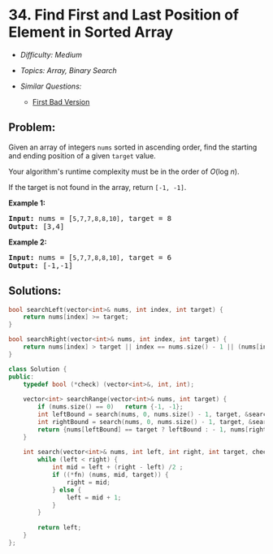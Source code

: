 # 34. Find First and Last Position of Element in Sorted Array

* *Difficulty: Medium*

* *Topics: Array, Binary Search*

* *Similar Questions:*

  * [First Bad Version](first-bad-version.md)

## Problem:

<p>Given an array of integers <code>nums</code> sorted in ascending order, find the starting and ending position of a given <code>target</code> value.</p>

<p>Your algorithm&#39;s runtime complexity must be in the order of <em>O</em>(log <em>n</em>).</p>

<p>If the target is not found in the array, return <code>[-1, -1]</code>.</p>

<p><strong>Example 1:</strong></p>

<pre>
<strong>Input:</strong> nums = [<code>5,7,7,8,8,10]</code>, target = 8
<strong>Output:</strong> [3,4]</pre>

<p><strong>Example 2:</strong></p>

<pre>
<strong>Input:</strong> nums = [<code>5,7,7,8,8,10]</code>, target = 6
<strong>Output:</strong> [-1,-1]</pre>

## Solutions:

```c++
bool searchLeft(vector<int>& nums, int index, int target) {
    return nums[index] >= target;
}

bool searchRight(vector<int>& nums, int index, int target) {
    return nums[index] > target || index == nums.size() - 1 || (nums[index] == target && nums[index + 1] > target);
}

class Solution {
public:
    typedef bool (*check) (vector<int>&, int, int);
    
    vector<int> searchRange(vector<int>& nums, int target) {
        if (nums.size() == 0)   return {-1, -1};
        int leftBound = search(nums, 0, nums.size() - 1, target, &searchLeft);
        int rightBound = search(nums, 0, nums.size() - 1, target, &searchRight);
        return {nums[leftBound] == target ? leftBound : - 1, nums[rightBound] == target ? rightBound : - 1};
    }
    
    int search(vector<int>& nums, int left, int right, int target, check fn) {
        while (left < right) {
            int mid = left + (right - left) /2 ;
            if ((*fn) (nums, mid, target)) {
                right = mid;
            } else {
                left = mid + 1;
            }
        }
        
        return left;
    }
};
```
